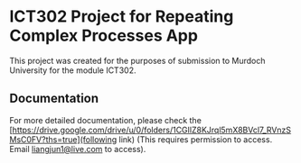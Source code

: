# ICT302 Project for Repeating Complex Processes App

This project was created for the purposes of submission to Murdoch University for the module ICT302.

## Documentation



For more detailed documentation, please check the [https://drive.google.com/drive/u/0/folders/1CGIlZ8KJrql5mX8BVcl7_RVnzSMsC0FV?ths=true](following link) (This requires permission to access. Email liangjun1@live.com to access).
